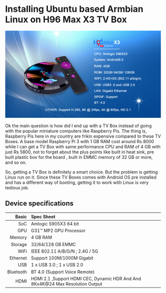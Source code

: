 # **Installing Ubuntu based Armbian Linux on H96 Max X3 TV Box**
![H96X3Max](/11-H96-max-x3-S905X3-rounded-mini-android-tv-box.jpg)

Ok the main question is how did I end up with a TV Box instead of going with the popular miniature computers like Raspberry Pis. The thing is, Raspberry Pis here in my country are frikin expensive compared to these TV Boxes. A base model Raspberry Pi 3 with 1 GB RAM cost around Rs 8000 while I can get a TV Box with same performance CPU and RAM of 4 GB with just Rs 5800, not to forget about the plus points like built in heat sink, pre built plastic box for the board , built in EMMC memory of 32 GB or more, and so on.

So, getting a TV Box is definitely a smart choice. But the problem is getting Linux run on it. Since these TV Boxes comes with Android OS pre installed and has a different way of booting, getting it to work with Linux is very tedious job. 

## Device specifications

Basic   | Spec Sheet
-------:|:-------------------------
SoC     | Amlogic S905X3 64 bit 
GPU     | G31™ MP2 GPU Processor
Memory  | 4 GB RAM
Storage | 32/64/128 GB EMMC
WiFi    | IEEE 802.11 A/B/G/N ; 2.4G / 5G
Ethernet| Support 100M/1000M Gigabit
USB     | 1 x USB 3.0 ; 1 x USB 2.0
Bluetooth| BT 4.0 (Support Voice Remote)
HDMI    | HDMI 2.1 ,Support HDMI CEC, Dynamic HDR And And 8Kx4K@24 Max Resolution Output
